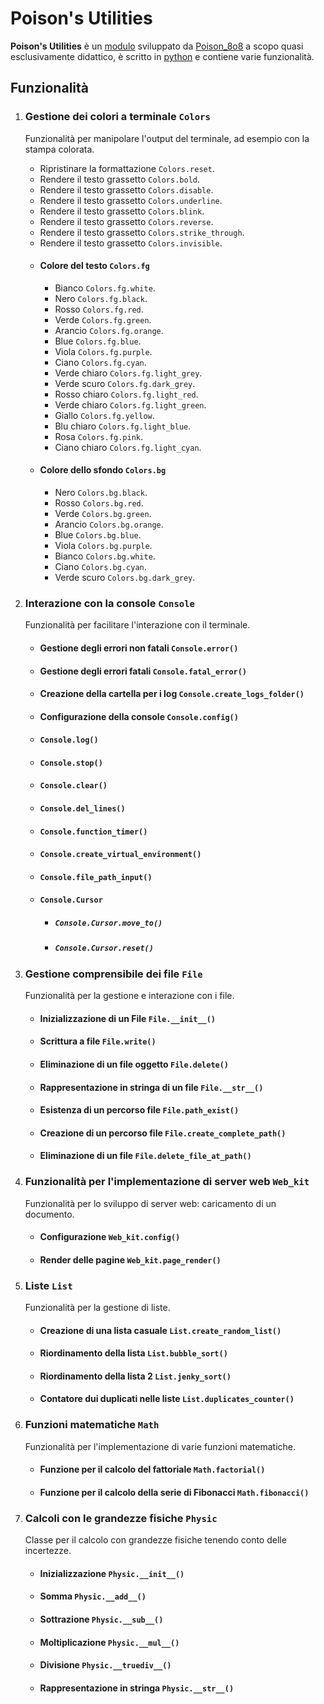 <body>
	<div>
		<h1>Poison's Utilities</h1>

<p>
			<strong>Poison's Utilities</strong> è un
			<a href="https://docs.python.org/3/tutorial/modules.html">modulo</a> sviluppato da <a href="https://github.com/Bot1-Pzon">Poison_8o8</a>  a scopo quasi esclusivamente
			didattico, è scritto in <a href="https://www.python.org/">python</a> e contiene varie funzionalità.
		</p>
	</div>

<h2>Funzionalità</h2>

<ol>
	<li>
		<!-- Colori -->
		<div>
			<h3>Gestione dei colori a terminale <code>Colors</code></h3>

<p>Funzionalità per manipolare l'output del terminale, ad esempio con la stampa colorata.</p>

<ul>
				<li>Ripristinare la formattazione <code>Colors.reset</code>.</li>
				<li>Rendere il testo grassetto <code>Colors.bold</code>.</li>
				<li>Rendere il testo grassetto <code>Colors.disable</code>.</li>
				<li>Rendere il testo grassetto <code>Colors.underline</code>.</li>
				<li>Rendere il testo grassetto <code>Colors.blink</code>.</li>
				<li>Rendere il testo grassetto <code>Colors.reverse</code>.</li>
				<li>Rendere il testo grassetto <code>Colors.strike_through</code>.</li>
				<li>Rendere il testo grassetto <code>Colors.invisible</code>.</li>

<li>
					<h4>Colore del testo <code>Colors.fg</code></h4>
					<ul>
						<li>Bianco <code>Colors.fg.white</code>.</li>
						<li>Nero <code>Colors.fg.black</code>.</li>
						<li>Rosso <code>Colors.fg.red</code>.</li>
						<li>Verde <code>Colors.fg.green</code>.</li>
						<li>Arancio <code>Colors.fg.orange</code>.</li>
						<li>Blue <code>Colors.fg.blue</code>.</li>
						<li>Viola <code>Colors.fg.purple</code>.</li>
						<li>Ciano <code>Colors.fg.cyan</code>.</li>
						<li>Verde chiaro <code>Colors.fg.light_grey</code>.</li>
						<li>Verde scuro <code>Colors.fg.dark_grey</code>.</li>
						<li>Rosso chiaro <code>Colors.fg.light_red</code>.</li>
						<li>Verde chiaro <code>Colors.fg.light_green</code>.</li>
						<li>Giallo <code>Colors.fg.yellow</code>.</li>
						<li>Blu chiaro <code>Colors.fg.light_blue</code>.</li>
						<li>Rosa <code>Colors.fg.pink</code>.</li>
						<li>Ciano chiaro <code>Colors.fg.light_cyan</code>.</li>
					</ul>
				</li>
				<li>
					<h4>Colore dello sfondo <code>Colors.bg</code></h4>
					<ul>
						<li>Nero <code>Colors.bg.black</code>.</li>
						<li>Rosso <code>Colors.bg.red</code>.</li>
						<li>Verde <code>Colors.bg.green</code>.</li>
						<li>Arancio <code>Colors.bg.orange</code>.</li>
						<li>Blue <code>Colors.bg.blue</code>.</li>
						<li>Viola <code>Colors.bg.purple</code>.</li>
						<li>Bianco <code>Colors.bg.white</code>.</li>
						<li>Ciano <code>Colors.bg.cyan</code>.</li>
						<li>Verde scuro <code>Colors.bg.dark_grey</code>.</li>
					</ul>
				</li>
			</ul>
		</div>
	</li>
	<li>
		<!-- Console -->
		<div>
			<h3>Interazione con la console <code>Console</code></h3>
			<p>Funzionalità per facilitare l'interazione con il terminale.</p>

<ul>
				<li>
					<h4>Gestione degli errori non fatali <code>Console.error()</code></h4>
				</li>
				<li>
					<h4>Gestione degli errori fatali <code>Console.fatal_error()</code></h4>
				</li>
				<li>
					<h4>Creazione della cartella per i log <code>Console.create_logs_folder()</code></h4>
				</li>
				<li>
					<h4>Configurazione della console <code>Console.config()</code></h4>
				</li>
				<li>
					<h4><code>Console.log()</code></h4>
				</li>
				<li>
					<h4><code>Console.stop()</code></h4>
				</li>
				<li>
					<h4><code>Console.clear()</code></h4>
				</li>
				<li>
					<h4><code>Console.del_lines()</code></h4>
				</li>
				<li>
					<h4><code>Console.function_timer()</code></h4>
				</li>
				<li>
					<h4><code>Console.create_virtual_environment()</code></h4>
				</li>
				<li>
					<h4><code>Console.file_path_input()</code></h4>
				</li>
				<li>
					<h4><code>Console.Cursor</code></h4>
					<ul>
						<li>
							<h5><code>Console.Cursor.move_to()</code></h5>
						</li>
						<li>
							<h5><code>Console.Cursor.reset()</code></h5>
						</li>
					</ul>
				</li>
			</ul>
		</div>
	</li>
	<li>
		<!-- File -->
		<div>
			<h3>Gestione  comprensibile dei file <code>File</code></h3>
			<p>Funzionalità per la gestione e interazione con i file.</p>

<ul>
				<li>
					<h4>Inizializzazione di un File <code>File.__init__()</code></h4>
				</li>
				<li>
					<h4>Scrittura a file <code>File.write()</code></h4>
				</li>
				<li>
					<h4>Eliminazione di un file oggetto <code>File.delete()</code></h4>
				</li>
				<li>
					<h4>Rappresentazione in stringa di un file <code>File.__str__()</code></h4>
				</li>
				<li>
					<h4>Esistenza di un percorso file <code>File.path_exist()</code></h4>
				</li>
				<li>
					<h4>Creazione di un percorso file <code>File.create_complete_path()</code></h4>
				</li>
				<li>
					<h4>Eliminazione di un file <code>File.delete_file_at_path()</code></h4>
				</li>
			</ul>
		</div>
	</li>
	<li>
		<!-- Web_kit -->
		<div>
			<h3>Funzionalità per l'implementazione di server web <code>Web_kit</code></h3>
			<p>Funzionalità per lo sviluppo di server web: caricamento di un documento.</p>
			<ul>
				<li>
					<h4>Configurazione <code>Web_kit.config()</code></h4>
				</li>
				<li>
					<h4>Render delle pagine <code>Web_kit.page_render()</code></h4>
				</li>
			</ul>
		</div>
	</li>
	<li>
		<!-- Liste -->
		<div>
			<h3>Liste <code>List</code></h3>
			<p>Funzionalità per la gestione di liste.</p>
			<ul>
				<li>
					<h4>Creazione di una lista casuale <code>List.create_random_list()</code></h4>
				</li>
				<li>
					<h4>Riordinamento della lista <code>List.bubble_sort()</code></h4>
				</li>
				<li>
					<h4>Riordinamento della lista 2 <code>List.jenky_sort()</code></h4>
				</li>
				<li>
					<h4>Contatore dui duplicati nelle liste <code>List.duplicates_counter()</code></h4>
				</li>
			</ul>
		</div>
	</li>
	<li>
		<!-- Matematica -->
		<div>
			<h3>Funzioni matematiche <code>Math</code></h3>
			<p>Funzionalità per l'implementazione di varie funzioni matematiche.</p>
			<ul>
				<li>
					<h4>Funzione per il calcolo del fattoriale <code>Math.factorial()</code></h4>
				</li>
				<li>
					<h4>Funzione per il calcolo della serie di Fibonacci <code>Math.fibonacci()</code></h4>
				</li>
			</ul>
		</div>
	</li>
	<li>
		<!-- Fisica -->
		<div>
			<h3>Calcoli con le grandezze fisiche <code>Physic</code></h3>
			<p>Classe per il calcolo con grandezze fisiche tenendo conto delle incertezze.</p>
			<ul>
				<li>
					<h4>Inizializzazione <code>Physic.__init__()</code></h4>
				</li>
				<li>
					<h4>Somma <code>Physic.__add__()</code></h4>
				</li>
				<li>
					<h4>Sottrazione <code>Physic.__sub__()</code></h4>
				</li>
				<li>
					<h4>Moltiplicazione <code>Physic.__mul__()</code></h4>
				</li>
				<li>
					<h4>Divisione <code>Physic.__truediv__()</code></h4>
				</li>
				<li>
					<h4>Rappresentazione in stringa <code>Physic.__str__()</code></h4>
				</li>
			</ul>
		</div>
	</li>
</ol>
</body>
